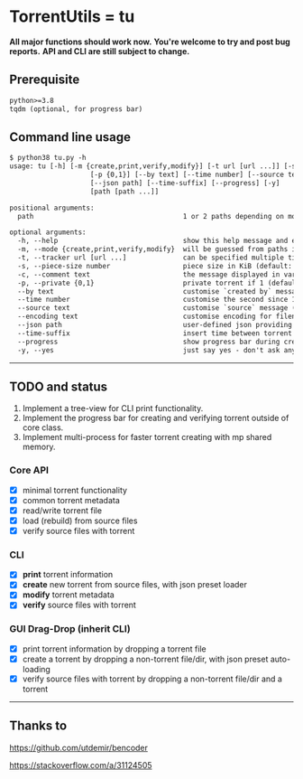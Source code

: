 # TorrentUtils = tu

**All major functions should work now.**
**You're welcome to try and post bug reports.**
**API and CLI are still subject to change.**

## Prerequisite

```txt
python>=3.8
tqdm (optional, for progress bar)
```

## Command line usage

```txt
$ python38 tu.py -h
usage: tu [-h] [-m {create,print,verify,modify}] [-t url [url ...]] [-s number] [-c text]
                    [-p {0,1}] [--by text] [--time number] [--source text] [--encoding text]
                    [--json path] [--time-suffix] [--progress] [-y]
                    [path [path ...]]

positional arguments:
  path                                     1 or 2 paths depending on mode

optional arguments:
  -h, --help                               show this help message and exit
  -m, --mode {create,print,verify,modify}  will be guessed from paths if not specified
  -t, --tracker url [url ...]              can be specified multiple times
  -s, --piece-size number                  piece size in KiB (default: 4096)
  -c, --comment text                       the message displayed in various clients
  -p, --private {0,1}                      private torrent if 1 (default: 0)
  --by text                                customise `created by` message (default: TorrentUtils)
  --time number                            customise the second since 19700101 (default: now)
  --source text                            customise `source` message (will change torrent hash)
  --encoding text                          customise encoding for filenames (default: UTF-8)
  --json path                              user-defined json providing metadata presets
  --time-suffix                            insert time between torrent filename and extension
  --progress                               show progress bar during creating torrent
  -y, --yes                                just say yes - don't ask any question
```

---

## TODO and status

1. Implement a tree-view for CLI print functionality.
2. Implement the progress bar for creating and verifying torrent outside of core class.
3. Implement multi-process for faster torrent creating with mp shared memory.

### Core API

- [x] minimal torrent functionality
- [x] common torrent metadata
- [x] read/write torrent file
- [x] load (rebuild) from source files
- [x] verify source files with torrent

### CLI

- [x] **print** torrent information
- [x] **create** new torrent from source files, with json preset loader
- [x] **modify** torrent metadata
- [x] **verify** source files with torrent

### GUI Drag-Drop (inherit CLI)

- [x] print torrent information by dropping a torrent file
- [x] create a torrent by dropping a non-torrent file/dir, with json preset auto-loading
- [x] verify source files with torrent by dropping a non-torrent file/dir and a torrent

---

## Thanks to

<https://github.com/utdemir/bencoder>

<https://stackoverflow.com/a/31124505>
